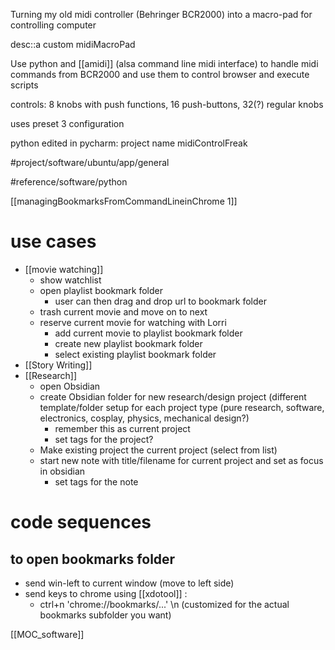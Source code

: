 Turning my old midi controller (Behringer BCR2000) into a macro-pad for controlling computer

desc::a custom midiMacroPad

Use python and [[amidi]] (alsa command line midi interface) to handle midi commands from BCR2000 and use them to control browser and execute scripts

controls: 8 knobs with push functions, 16 push-buttons, 32(?) regular knobs

uses preset 3 configuration

python edited in pycharm: project name midiControlFreak

#project/software/ubuntu/app/general

#reference/software/python 

[[managingBookmarksFromCommandLineinChrome 1]]


# use cases
* [[movie watching]]
	* show watchlist
	* open playlist bookmark folder
		* user can then drag and drop url to bookmark folder
	* trash current movie and move on to next
	* reserve current movie for watching with Lorri
		* add current movie to playlist bookmark folder
		* create new playlist bookmark folder
		* select existing playlist bookmark folder
* [[Story Writing]]
* [[Research]]
	* open Obsidian
	* create Obsidian folder for new research/design project (different template/folder setup for each project type (pure research, software, electronics, cosplay,  physics, mechanical design?)
		* remember this as current project
		* set tags for the project?
	* Make existing project the current project (select from list)
	* start new note with title/filename for current project and set as focus in obsidian
		* set tags for the note

# code sequences


## to open bookmarks folder
* send win-left to current window (move to left side)
* send keys to chrome using [[xdotool]] :
	* ctrl+n 'chrome://bookmarks/...' \n  (customized for the actual bookmarks subfolder you want)

[[MOC_software]]